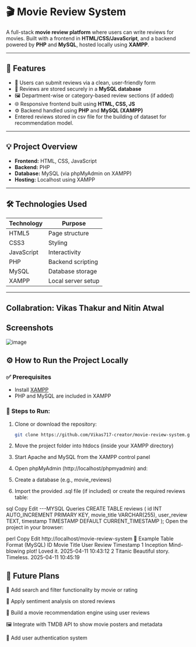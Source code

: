 # 🎬 Movie Review System 

A full-stack **movie review platform** where users can write reviews for movies. Built with a frontend in **HTML/CSS/JavaScript**, and a backend powered by **PHP** and **MySQL**, hosted locally using **XAMPP**.

---

## 🌟 Features

- 📝 Users can submit reviews via a clean, user-friendly form  
- 📄 Reviews are stored securely in a **MySQL database**  
- 🖼️ Department-wise or category-based review sections (if added)  
- 🌐 Responsive frontend built using **HTML, CSS, JS**  
- ⚙️ Backend handled using **PHP** and **MySQL (XAMPP)**
- Entered reviews stored in csv file for the building of dataset for recommendation model.

---

## 💡 Project Overview

- **Frontend:** HTML, CSS, JavaScript  
- **Backend:** PHP  
- **Database:** MySQL (via phpMyAdmin on XAMPP)  
- **Hosting:** Localhost using XAMPP

---

## 🛠️ Technologies Used

| Technology | Purpose            |
|------------|--------------------|
| HTML5      | Page structure     |
| CSS3       | Styling            |
| JavaScript | Interactivity      |
| PHP        | Backend scripting  |
| MySQL      | Database storage   |
| XAMPP      | Local server setup |

---
## Collabration: Vikas Thakur and Nitin Atwal
## Screenshots

![image](https://github.com/user-attachments/assets/4c12be99-aa39-4e0e-b99d-69ffbe7ec1fa)


## ⚙️ How to Run the Project Locally

### ✅ Prerequisites

- Install [XAMPP](https://www.apachefriends.org/index.html)
- PHP and MySQL are included in XAMPP

### 🧪 Steps to Run:

1. Clone or download the repository:
   ```bash
   git clone https://github.com/Vikas717-creator/movie-review-system.git

2. Move the project folder into htdocs (inside your XAMPP directory)

3. Start Apache and MySQL from the XAMPP control panel

4. Open phpMyAdmin (http://localhost/phpmyadmin) and:

5. Create a database (e.g., movie_reviews)

6. Import the provided .sql file (if included) or create the required reviews table:

sql
Copy
Edit
---MYSQL Queries
CREATE TABLE reviews (
  id INT AUTO_INCREMENT PRIMARY KEY,
  movie_title VARCHAR(255),
  user_review TEXT,
  timestamp TIMESTAMP DEFAULT CURRENT_TIMESTAMP
);
Open the project in your browser:

perl
Copy
Edit
http://localhost/movie-review-system
📝 Example Table Format (MySQL)
ID	Movie Title	User Review	Timestamp
1	Inception	Mind-blowing plot! Loved it.	2025-04-11 10:43:12
2	Titanic	Beautiful story. Timeless.	2025-04-11 10:45:19
## 🔮 Future Plans
🔎 Add search and filter functionality by movie or rating

🧠 Apply sentiment analysis on stored reviews

🎯 Build a movie recommendation engine using user reviews

🖼️ Integrate with TMDB API to show movie posters and metadata

🔐 Add user authentication system
